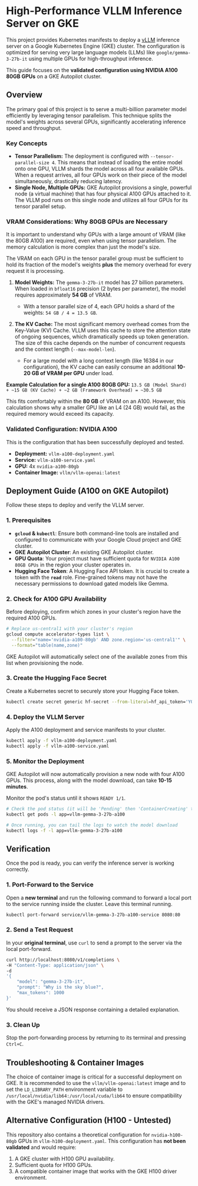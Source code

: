 # High-Performance VLLM Inference Server on GKE

This project provides Kubernetes manifests to deploy a [vLLM](https://github.com/vllm-project/vllm) inference server on a Google Kubernetes Engine (GKE) cluster. The configuration is optimized for serving very large language models (LLMs) like `google/gemma-3-27b-it` using multiple GPUs for high-throughput inference.

This guide focuses on the **validated configuration using NVIDIA A100 80GB GPUs** on a GKE Autopilot cluster.

## Overview

The primary goal of this project is to serve a multi-billion parameter model efficiently by leveraging tensor parallelism. This technique splits the model's weights across several GPUs, significantly accelerating inference speed and throughput.

### Key Concepts

*   **Tensor Parallelism:** The deployment is configured with `--tensor-parallel-size 4`. This means that instead of loading the entire model onto one GPU, VLLM shards the model across all four available GPUs. When a request arrives, all four GPUs work on their piece of the model simultaneously, drastically reducing latency.
*   **Single Node, Multiple GPUs:** GKE Autopilot provisions a single, powerful node (a virtual machine) that has four physical A100 GPUs attached to it. The VLLM pod runs on this single node and utilizes all four GPUs for its tensor parallel setup.

### VRAM Considerations: Why 80GB GPUs are Necessary

It is important to understand why GPUs with a large amount of VRAM (like the 80GB A100) are required, even when using tensor parallelism. The memory calculation is more complex than just the model's size.

The VRAM on each GPU in the tensor parallel group must be sufficient to hold its fraction of the model's weights **plus** the memory overhead for every request it is processing.

1.  **Model Weights:** The `gemma-3-27b-it` model has 27 billion parameters. When loaded in `bfloat16` precision (2 bytes per parameter), the model requires approximately **54 GB** of VRAM.
    *   With a tensor parallel size of 4, each GPU holds a shard of the weights: `54 GB / 4 = 13.5 GB`.

2.  **The KV Cache:** The most significant memory overhead comes from the Key-Value (KV) Cache. VLLM uses this cache to store the attention state of ongoing sequences, which dramatically speeds up token generation. The size of this cache depends on the number of concurrent requests and the context length (`--max-model-len`).
    *   For a large model with a long context length (like 16384 in our configuration), the KV cache can easily consume an additional **10-20 GB of VRAM per GPU** under load.

**Example Calculation for a single A100 80GB GPU:**
`13.5 GB (Model Shard) + ~15 GB (KV Cache) + ~2 GB (Framework Overhead) = ~30.5 GB`

This fits comfortably within the **80 GB** of VRAM on an A100. However, this calculation shows why a smaller GPU like an L4 (24 GB) would fail, as the required memory would exceed its capacity.

### Validated Configuration: NVIDIA A100

This is the configuration that has been successfully deployed and tested.

*   **Deployment:** `vllm-a100-deployment.yaml`
*   **Service:** `vllm-a100-service.yaml`
*   **GPU:** 4x `nvidia-a100-80gb`
*   **Container Image:** `vllm/vllm-openai:latest`

## Deployment Guide (A100 on GKE Autopilot)

Follow these steps to deploy and verify the VLLM server.

### 1. Prerequisites

*   **`gcloud` & `kubectl`**: Ensure both command-line tools are installed and configured to communicate with your Google Cloud project and GKE cluster.
*   **GKE Autopilot Cluster**: An existing GKE Autopilot cluster.
*   **GPU Quota**: Your project must have sufficient quota for `NVIDIA A100 80GB GPUs` in the region your cluster operates in.
*   **Hugging Face Token**: A Hugging Face API token. It is crucial to create a token with the **`read`** role. Fine-grained tokens may not have the necessary permissions to download gated models like Gemma.

### 2. Check for A100 GPU Availability

Before deploying, confirm which zones in your cluster's region have the required A100 GPUs.

```bash
# Replace us-central1 with your cluster's region
gcloud compute accelerator-types list \
  --filter="name='nvidia-a100-80gb' AND zone.region='us-central1'" \
  --format="table(name,zone)"
```

GKE Autopilot will automatically select one of the available zones from this list when provisioning the node.

### 3. Create the Hugging Face Secret

Create a Kubernetes secret to securely store your Hugging Face token.

```bash
kubectl create secret generic hf-secret --from-literal=hf_api_token='YOUR_HUGGING_FACE_TOKEN'
```

### 4. Deploy the VLLM Server

Apply the A100 deployment and service manifests to your cluster.

```bash
kubectl apply -f vllm-a100-deployment.yaml
kubectl apply -f vllm-a100-service.yaml
```

### 5. Monitor the Deployment

GKE Autopilot will now automatically provision a new node with four A100 GPUs. This process, along with the model download, can take **10-15 minutes**.

Monitor the pod's status until it shows `READY 1/1`.

```bash
# Check the pod status (it will be 'Pending' then 'ContainerCreating' then 'Running')
kubectl get pods -l app=vllm-gemma-3-27b-a100

# Once running, you can tail the logs to watch the model download
kubectl logs -f -l app=vllm-gemma-3-27b-a100
```

## Verification

Once the pod is ready, you can verify the inference server is working correctly.

### 1. Port-Forward to the Service

Open a **new terminal** and run the following command to forward a local port to the service running inside the cluster. Leave this terminal running.

```bash
kubectl port-forward service/vllm-gemma-3-27b-a100-service 8080:80
```

### 2. Send a Test Request

In your **original terminal**, use `curl` to send a prompt to the server via the local port-forward.

```bash
curl http://localhost:8080/v1/completions \
-H "Content-Type: application/json" \
-d 
'{
    "model": "gemma-3-27b-it",
    "prompt": "Why is the sky blue?",
    "max_tokens": 1000
}'
```

You should receive a JSON response containing a detailed explanation.

### 3. Clean Up

Stop the port-forwarding process by returning to its terminal and pressing `Ctrl+C`.

## Troubleshooting & Container Images

The choice of container image is critical for a successful deployment on GKE. It is recommended to use the `vllm/vllm-openai:latest` image and to set the `LD_LIBRARY_PATH` environment variable to `/usr/local/nvidia/lib64:/usr/local/cuda/lib64` to ensure compatibility with the GKE's managed NVIDIA drivers.

## Alternative Configuration (H100 - Untested)

This repository also contains a theoretical configuration for `nvidia-h100-80gb` GPUs in `vllm-h100-deployment.yaml`. This configuration has **not been validated** and would require:
1.  A GKE cluster with H100 GPU availability.
2.  Sufficient quota for H100 GPUs.
3.  A compatible container image that works with the GKE H100 driver environment.